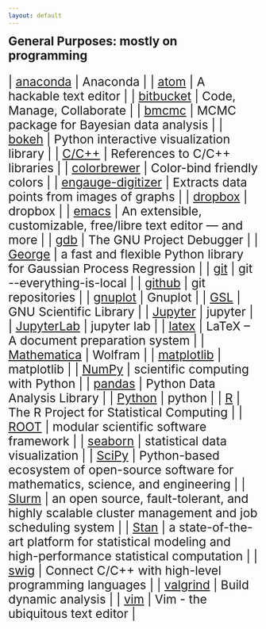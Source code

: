 ```yaml
---
layout: default
---
```


<style>
table {
  font-family: arial, sans-serif;
  border-collapse: collapse;
  width: 100%;
}

td, th {
  border: 1px solid #dddddd;
  text-align: left;
  padding: 8px;
}

tr:nth-child(odd) {
  background-color: #dddddd;
}
</style>


<big><big><big> **General Purposes: mostly on programming**

| [anaconda](https://www.continuum.io/downloads) |  Anaconda |
| [atom](https://atom.io/) |  A hackable text editor |
| [bitbucket](https://bitbucket.org/) |  Code, Manage, Collaborate |
| [bmcmc](https://github.com/sanjibs/bmcmc/) |  MCMC package for Bayesian data analysis |
| [bokeh](http://bokeh.pydata.org/) |  Python interactive visualization library |
| [C/C++](http://www.cplusplus.com/) |  References to C/C++ libraries |
| [colorbrewer](http://colorbrewer2.org) |  Color-bind friendly colors |
| [engauge-digitizer](https://github.com/markummitchell/engauge-digitizer) |  Extracts data points from images of graphs |
| [dropbox](https://www.dropbox.com/home) |  dropbox |
| [emacs](https://www.gnu.org/software/emacs/) |  An extensible, customizable, free/libre text editor — and more |
| [gdb](https://www.gnu.org/software/gdb/) |  The GNU Project Debugger |
| [George](http://dan.iel.fm/george/current/) |  a fast and flexible Python library for Gaussian Process Regression |
| [git](https://git-scm.com/) |  git --everything-is-local |
| [github](https://github.com/) |  git repositories |
| [gnuplot](http://www.gnuplot.info/) |  Gnuplot |
| [GSL](http://www.gnu.org/software/gsl/) |  GNU Scientific Library |
| [Jupyter](http://jupyter.org/) |  jupyter |
| [JupyterLab](http://jupyterlab-tutorial.readthedocs.io/en/latest/) |  jupyter lab |
| [latex](https://www.latex-project.org/) |  LaTeX – A document preparation system |
| [Mathematica](http://www.wolfram.com) |  Wolfram |
| [matplotlib](http://matplotlib.org/) |  matplotlib |
| [NumPy](http://www.numpy.org/) |  scientific computing with Python |
| [pandas](http://pandas.pydata.org/) |  Python Data Analysis Library |
| [Python](https://www.python.org/) |  python |
| [R](https://www.r-project.org/) |  The R Project for Statistical Computing |
| [ROOT](https://root.cern.ch/) |  modular scientific software framework |
| [seaborn](https://stanford.edu/~mwaskom/software/seaborn/) |  statistical data visualization |
| [SciPy](http://www.scipy.org/) |  Python-based ecosystem of open-source software for mathematics, science, and engineering |
| [Slurm](https://slurm.schedmd.com/) |  an open source, fault-tolerant, and highly scalable cluster management and job scheduling system |
| [Stan](http://mc-stan.org/) |  a state-of-the-art platform for statistical modeling and high-performance statistical computation |
| [swig](http://www.swig.org/) |  Connect C/C++ with high-level programming languages |
| [valgrind](http://valgrind.org/) |  Build dynamic analysis |
| [vim](http://www.vim.org/) |  Vim - the ubiquitous text editor |
